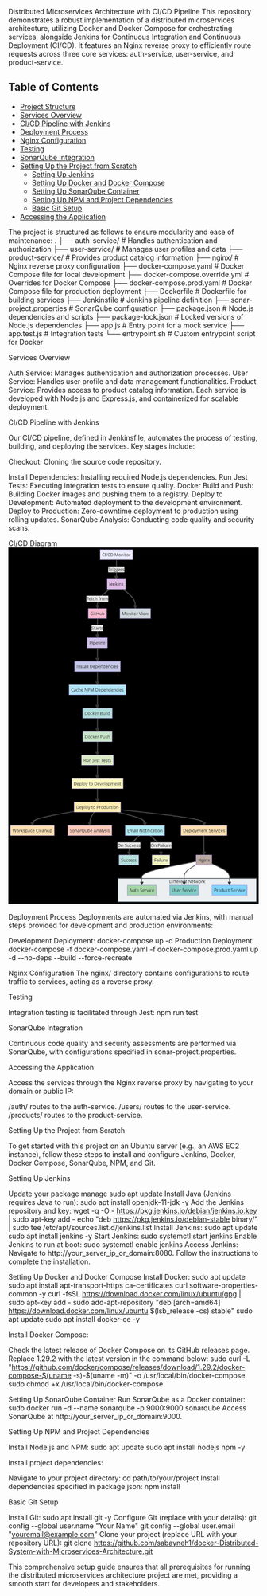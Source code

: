 Distributed Microservices Architecture with CI/CD Pipeline
This repository demonstrates a robust implementation of a distributed microservices architecture, utilizing Docker and Docker Compose for orchestrating services, alongside Jenkins for Continuous Integration and Continuous Deployment (CI/CD). It features an Nginx reverse proxy to efficiently route requests across three core services: auth-service, user-service, and product-service.

## Table of Contents

- [Project Structure](#project-structure)
- [Services Overview](#services-overview)
- [CI/CD Pipeline with Jenkins](#cicd-pipeline-with-jenkins)
- [Deployment Process](#deployment-process)
- [Nginx Configuration](#nginx-configuration)
- [Testing](#testing)
- [SonarQube Integration](#sonarqube-integration)
- [Setting Up the Project from Scratch](#setting-up-the-project-from-scratch)
  - [Setting Up Jenkins](#setting-up-jenkins)
  - [Setting Up Docker and Docker Compose](#setting-up-docker-and-docker-compose)
  - [Setting Up SonarQube Container](#setting-up-sonarqube-container)
  - [Setting Up NPM and Project Dependencies](#setting-up-npm-and-project-dependencies)
  - [Basic Git Setup](#basic-git-setup)
- [Accessing the Application](#accessing-the-application)

The project is structured as follows to ensure modularity and ease of maintenance:
.
├── auth-service/                 # Handles authentication and authorization
├── user-service/                 # Manages user profiles and data
├── product-service/              # Provides product catalog information
├── nginx/                        # Nginx reverse proxy configuration
├── docker-compose.yaml           # Docker Compose file for local development
├── docker-compose.override.yml   # Overrides for Docker Compose
├── docker-compose.prod.yaml      # Docker Compose file for production deployment
├── Dockerfile                    # Dockerfile for building services
├── Jenkinsfile                   # Jenkins pipeline definition
├── sonar-project.properties      # SonarQube configuration
├── package.json                  # Node.js dependencies and scripts
├── package-lock.json             # Locked versions of Node.js dependencies
├── app.js                        # Entry point for a mock service
├── app.test.js                   # Integration tests
└── entrypoint.sh                 # Custom entrypoint script for Docker

Services Overview

Auth Service: Manages authentication and authorization processes.
User Service: Handles user profile and data management functionalities.
Product Service: Provides access to product catalog information.
Each service is developed with Node.js and Express.js, and containerized for scalable deployment.

CI/CD Pipeline with Jenkins

Our CI/CD pipeline, defined in Jenkinsfile, automates the process of testing, building, and deploying the services. Key stages include:

Checkout: Cloning the source code repository.

Install Dependencies: Installing required Node.js dependencies.
Run Jest Tests: Executing integration tests to ensure quality.
Docker Build and Push: Building Docker images and pushing them to a registry.
Deploy to Development: Automated deployment to the development environment.
Deploy to Production: Zero-downtime deployment to production using rolling updates.
SonarQube Analysis: Conducting code quality and security scans.

CI/CD Diagram
![alt text](diagram.jpg)

Deployment Process
Deployments are automated via Jenkins, with manual steps provided for development and production environments:

Development Deployment: docker-compose up -d
Production Deployment: docker-compose -f docker-compose.yaml -f docker-compose.prod.yaml up -d --no-deps --build --force-recreate

Nginx Configuration
The nginx/ directory contains configurations to route traffic to services, acting as a reverse proxy.

Testing

Integration testing is facilitated through Jest:
npm run test

SonarQube Integration

Continuous code quality and security assessments are performed via SonarQube, with configurations specified in sonar-project.properties.

Accessing the Application

Access the services through the Nginx reverse proxy by navigating to your domain or public IP:

/auth/ routes to the auth-service.
/users/ routes to the user-service.
/products/ routes to the product-service.

Setting Up the Project from Scratch

To get started with this project on an Ubuntu server (e.g., an AWS EC2 instance), follow these steps to install and configure Jenkins, Docker, Docker Compose, SonarQube, NPM, and Git.

Setting Up Jenkins

Update your package manage
sudo apt update
Install Java (Jenkins requires Java to run):
sudo apt install openjdk-11-jdk -y
Add the Jenkins repository and key:
wget -q -O - https://pkg.jenkins.io/debian/jenkins.io.key | sudo apt-key add -
echo "deb https://pkg.jenkins.io/debian-stable binary/" | sudo tee /etc/apt/sources.list.d/jenkins.list
Install Jenkins:
sudo apt update
sudo apt install jenkins -y
Start Jenkins:
sudo systemctl start jenkins
Enable Jenkins to run at boot:
sudo systemctl enable jenkins
Access Jenkins:
Navigate to http://your_server_ip_or_domain:8080.
Follow the instructions to complete the installation.

Setting Up Docker and Docker Compose
Install Docker:
sudo apt update
sudo apt install apt-transport-https ca-certificates curl software-properties-common -y
curl -fsSL https://download.docker.com/linux/ubuntu/gpg | sudo apt-key add -
sudo add-apt-repository "deb [arch=amd64] https://download.docker.com/linux/ubuntu $(lsb_release -cs) stable"
sudo apt update
sudo apt install docker-ce -y

Install Docker Compose:

Check the latest release of Docker Compose on its GitHub releases page.
Replace 1.29.2 with the latest version in the command below:
sudo curl -L "https://github.com/docker/compose/releases/download/1.29.2/docker-compose-$(uname -s)-$(uname -m)" -o /usr/local/bin/docker-compose
sudo chmod +x /usr/local/bin/docker-compose

Setting Up SonarQube Container
Run SonarQube as a Docker container:
sudo docker run -d --name sonarqube -p 9000:9000 sonarqube
Access SonarQube at http://your_server_ip_or_domain:9000.

Setting Up NPM and Project Dependencies

Install Node.js and NPM:
sudo apt update
sudo apt install nodejs npm -y

Install project dependencies:

Navigate to your project directory:
cd path/to/your/project
Install dependencies specified in package.json:
npm install

Basic Git Setup

Install Git:
sudo apt install git -y
Configure Git (replace with your details):
git config --global user.name "Your Name"
git config --global user.email "youremail@example.com"
Clone your project (replace URL with your repository URL):
git clone https://github.com/sabayneh1/docker-Distributed-System-with-Microservices-Architecture.git

This comprehensive setup guide ensures that all prerequisites for running the distributed microservices architecture project are met, providing a smooth start for developers and stakeholders.

